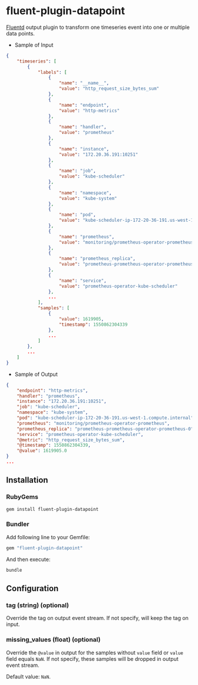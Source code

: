 # fluent-plugin-datapoint

[Fluentd](https://fluentd.org/) output plugin to transform one timeseries event into one or multiple data points.

- Sample of Input

```json
{
    "timeseries": [
        {
            "labels": [
                {
                    "name": "__name__",
                    "value": "http_request_size_bytes_sum"
                },
                {
                    "name": "endpoint",
                    "value": "http-metrics"
                },
                {
                    "name": "handler",
                    "value": "prometheus"
                },
                {
                    "name": "instance",
                    "value": "172.20.36.191:10251"
                },
                {
                    "name": "job",
                    "value": "kube-scheduler"
                },
                {
                    "name": "namespace",
                    "value": "kube-system"
                },
                {
                    "name": "pod",
                    "value": "kube-scheduler-ip-172-20-36-191.us-west-1.compute.internal"
                },
                {
                    "name": "prometheus",
                    "value": "monitoring/prometheus-operator-prometheus"
                },
                {
                    "name": "prometheus_replica",
                    "value": "prometheus-prometheus-operator-prometheus-0"
                },
                {
                    "name": "service",
                    "value": "prometheus-operator-kube-scheduler"
                },
                ...
            ],
            "samples": [
                {
                    "value": 1619905,
                    "timestamp": 1550862304339
                },
                ...
            ]
        },
        ...
    ]
}
```

- Sample of Output

```json
{
    "endpoint": "http-metrics",
    "handler": "prometheus",
    "instance": "172.20.36.191:10251",
    "job": "kube-scheduler",
    "namespace": "kube-system",
    "pod": "kube-scheduler-ip-172-20-36-191.us-west-1.compute.internal",
    "prometheus": "monitoring/prometheus-operator-prometheus",
    "prometheus_replica": "prometheus-prometheus-operator-prometheus-0",
    "service": "prometheus-operator-kube-scheduler",
    "@metric": "http_request_size_bytes_sum",
    "@timestamp": 1550862304339,
    "@value": 1619905.0
}
...
```

## Installation

### RubyGems

```sh
gem install fluent-plugin-datapoint
```

### Bundler

Add following line to your Gemfile:

```ruby
gem "fluent-plugin-datapoint"
```

And then execute:

```sh
bundle
```

## Configuration

### tag (string) (optional)

Override the tag on output event stream. If not specify, will keep the tag on input.

### missing_values (float) (optional)

Override the `@value` in output for the samples without `value` field or `value` field equals `NaN`. If not specify, these samples will be dropped in output event stream.

Default value: `NaN`.
